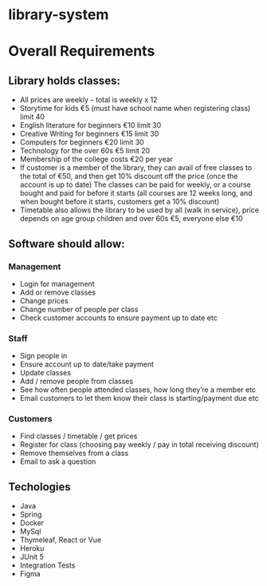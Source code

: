 # library-system

# Overall Requirements

## Library holds classes:
- All prices are weekly – total is weekly x 12
- Storytime for kids €5 (must have school name when registering class) limit 40
- English literature for beginners €10 limit 30
- Creative Writing for beginners €15 limit 30
- Computers for beginners €20 limit 30
- Technology for the over 60s €5 limit 20
- Membership of the college costs €20 per year
- If customer is a member of the library, they can avail of free classes to the total of €50, and then get 10% discount off the price (once the account is up to date)
The classes can be paid for weekly, or a course bought and paid for before it starts (all courses are 12 weeks long, and when bought before it starts, customers get a 10% discount)
- Timetable also allows the library to be used by all (walk in service), price depends on age group children and over 60s €5, everyone else €10

## Software should allow: 
### Management
- Login for management
- Add or remove classes
- Change prices
- Change number of people per class
- Check customer accounts to ensure payment up to date etc
### Staff 
- Sign people in
- Ensure account up to date/take payment
- Update classes
- Add / remove people from classes
- See how often people attended classes, how long they’re a member etc
- Email customers to let them know their class is starting/payment due etc
### Customers 
- Find classes / timetable / get prices 
- Register for class (choosing pay weekly / pay in total receiving discount)
- Remove themselves from a class
- Email to ask a question

## Techologies
- Java
- Spring
- Docker
- MySql
- Thymeleaf, React or Vue
- Heroku
- JUnit 5
- Integration Tests
- Figma



